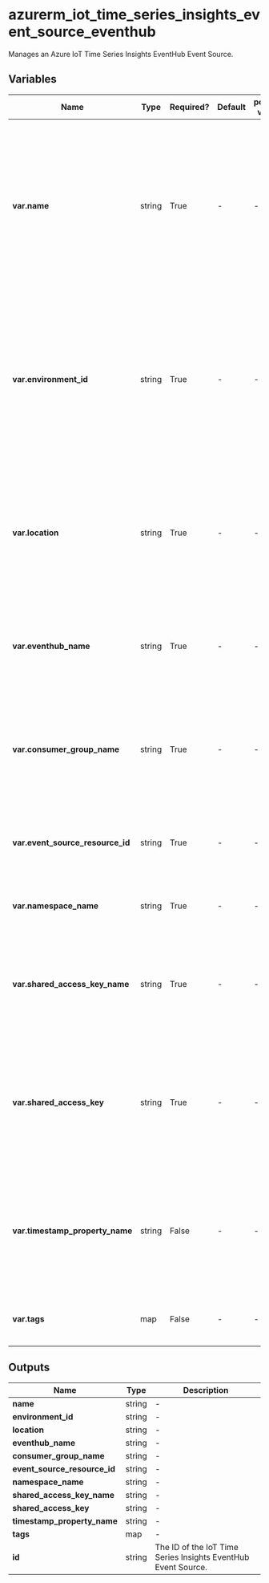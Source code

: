 # azurerm_iot_time_series_insights_event_source_eventhub

Manages an Azure IoT Time Series Insights EventHub Event Source.

## Variables

| Name | Type | Required? | Default  | possible values | Description |
| ---- | ---- | --------- | -------- | ----------- | ----------- |
| **var.name** | string | True | -  |  -  | Specifies the name of the Azure IoT Time Series Insights EventHub Event Source. Changing this forces a new resource to be created. Must be globally unique. | 
| **var.environment_id** | string | True | -  |  -  | Specifies the id of the IoT Time Series Insights Environment that the Event Source should be associated with. Changing this forces a new resource to created. | 
| **var.location** | string | True | -  |  -  | Specifies the supported Azure location where the resource exists. Changing this forces a new resource to be created. | 
| **var.eventhub_name** | string | True | -  |  -  | Specifies the name of the EventHub which will be associated with this resource. | 
| **var.consumer_group_name** | string | True | -  |  -  | Specifies the name of the EventHub Consumer Group that holds the partitions from which events will be read. | 
| **var.event_source_resource_id** | string | True | -  |  -  | Specifies the resource id where events will be coming from. | 
| **var.namespace_name** | string | True | -  |  -  | Specifies the EventHub Namespace name. | 
| **var.shared_access_key_name** | string | True | -  |  -  | Specifies the name of the Shared Access key that grants the Event Source access to the EventHub. | 
| **var.shared_access_key** | string | True | -  |  -  | Specifies the value of the Shared Access Policy key that grants the Time Series Insights service read access to the EventHub. | 
| **var.timestamp_property_name** | string | False | -  |  -  | Specifies the value that will be used as the event source's timestamp. This value defaults to the event creation time. | 
| **var.tags** | map | False | -  |  -  | A mapping of tags to assign to the resource. | 



## Outputs

| Name | Type | Description |
| ---- | ---- | --------- | 
| **name** | string  | - | 
| **environment_id** | string  | - | 
| **location** | string  | - | 
| **eventhub_name** | string  | - | 
| **consumer_group_name** | string  | - | 
| **event_source_resource_id** | string  | - | 
| **namespace_name** | string  | - | 
| **shared_access_key_name** | string  | - | 
| **shared_access_key** | string  | - | 
| **timestamp_property_name** | string  | - | 
| **tags** | map  | - | 
| **id** | string  | The ID of the IoT Time Series Insights EventHub Event Source. | 